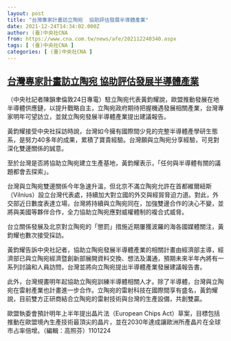 ```yaml
---
layout: post
title: "台灣專家計畫訪立陶宛  協助評估發展半導體產業"
date: 2021-12-24T14:34:02.000Z
author: (臺)中央社CNA
from: https://www.cna.com.tw/news/afe/202112240340.aspx
tags: [ (臺)中央社CNA ]
categories: [ (臺)中央社CNA ]
---
```

<!--1640356442000-->
[台灣專家計畫訪立陶宛  協助評估發展半導體產業](https://www.cna.com.tw/news/afe/202112240340.aspx)
------

<div>
<div></div><div><p>（中央社記者陳韻聿倫敦24日專電）駐立陶宛代表黃鈞耀說，歐盟推動發展在地半導體供應鏈，以提升戰略自主，立陶宛政府期待把握機遇發展相關產業，台灣專家明年可望訪立，並就立陶宛發展半導體產業提出建議報告。</p><p>黃鈞耀接受中央社採訪時說，台灣如今擁有國際間少見的完整半導體產學研生態系，是努力40多年的成果，累積了寶貴經驗。台灣願與立陶宛分享經驗，可見對深化雙邊關係的誠意。</p><p>至於台灣是否將協助立陶宛建立生產基地，黃鈞耀表示，「任何與半導體有關的議題都會去探索」。</p><p>台灣與立陶宛雙邊關係今年急速升溫，但北京不滿立陶宛允許在首都維爾紐斯（Vilnius）設立台灣代表處，持續加大對立國的外交與經貿脅迫力道。對此，外交部近日數度表達立場，台灣將持續與立陶宛同在，加強雙邊合作的決心不變，並將與美國等夥伴合作，全力協助立陶宛應對威權體制的複合式威脅。</p><p>台立關係發展及北京對立陶宛的「懲罰」措施近期屢獲波羅的海各國媒體關注，黃鈞耀也數次接受採訪。</p><p>黃鈞耀告訴中央社記者，協助立陶宛發展半導體產業的相關計畫由經濟部主導，經濟部已與立陶宛經濟暨創新部展開資料交換、想法及溝通，預期未來半年內將有一系列討論和人員訪問，台灣並將向立陶宛提出半導體產業發展建議報告書。</p><p>此外，台灣規畫明年起協助立陶宛訓練半導體相關人才。除了半導體，台灣與立陶宛在雷射產業也計畫進一步合作。立陶宛的雷射科技在國際間享有盛名，黃鈞耀說，目前雙方正研商結合立陶宛的雷射技術與台灣的生產設備，共創雙贏。</p><p>歐盟執委會預計明年上半年提出晶片法（European Chips Act）草案，目標包括推動在歐盟境內生產技術最頂尖的晶片，並在2030年達成讓歐洲所產晶片在全球市占率倍增。（編輯：高照芬）1101224</p></div>
</div>
